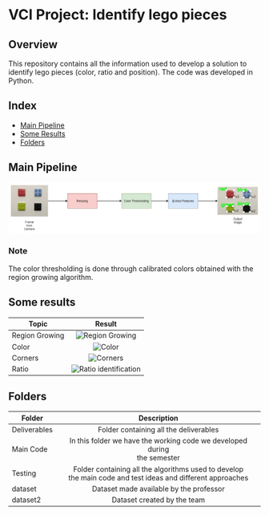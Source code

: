 # VCI Project: Identify lego pieces

## Overview
This repository contains all the information used to develop a solution to identify lego pieces (color, ratio and position). The code was developed in Python.


## Index
* [Main Pipeline](#mainPipeline)
* [Some Results](#someResults)
* [Folders](#folders)

<a name="mainPipeline"/>
<a name="someResults"/>
<a name="folders"/>


## Main Pipeline 
![Our pipeline](/pipelineVCI.jpg "Pipeline for lego identification")

### Note
The color thresholding is done through calibrated colors obtained with the region growing algorithm.

## Some results

| Topic  | Result |
| ------------- |:-------------:|
| Region Growing | ![Region Growing](/regionGrowing.gif "Region Growing")|
| Color | ![Color](https://github.com/raulkviana/vciproj3/blob/main/Main%20Code/2%20and%203%20Iteration/Ratio/color_detection.jpg "Color")|
| Corners | ![Corners](https://github.com/raulkviana/vciproj3/blob/main/Main%20Code/2%20and%203%20Iteration/Ratio/imageWithCorners.jpg "Corners")|
| Ratio | ![Ratio identification](https://github.com/raulkviana/vciproj3/blob/main/Main%20Code/2%20and%203%20Iteration/Ratio/finalImage.jpg "Ratio")|

## Folders

| Folder  | Description |
| ------------- |:-------------:|
|Deliverables | Folder containing all the deliverables|
| Main Code | In this folder we have the working code we developed during <br> the semester |
| Testing | Folder containing all the algorithms used to develop <br> the main code and test  ideas and different approaches |
| dataset | Dataset made available by the professor|
| dataset2 | Dataset created by the team|
